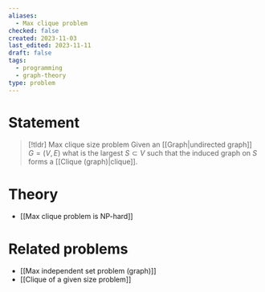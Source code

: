```yaml
---
aliases:
  - Max clique problem
checked: false
created: 2023-11-03
last_edited: 2023-11-11
draft: false
tags:
  - programming
  - graph-theory
type: problem
---
```

# Statement

>[!tldr] Max clique size problem
>Given an [[Graph|undirected graph]] $G = (V,E)$ what is the largest $S \subset V$ such that the induced graph on $S$ forms a [[Clique (graph)|clique]].

# Theory

- [[Max clique problem is NP-hard]]

# Related problems

- [[Max independent set problem (graph)]]
- [[Clique of a given size problem]]
